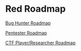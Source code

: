 # Red Roadmap
[Bug Hunter Roadmap](https://github.com/0xkalawy/IEEE/blob/main/Roadmaps/Bug%20Hunter.md)

[Pentester Roadmap](https://github.com/0xkalawy/IEEE/blob/main/Roadmaps/Pentester.md)

[CTF Player/Researcher Roadmap](https://github.com/0xkalawy/IEEE/blob/main/Roadmaps/CTF%20Player%20-%20Researcher.md)